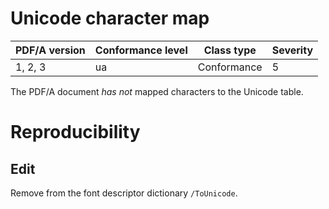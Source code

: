 # Unicode character map

| PDF/A version | Conformance level | Class type  | Severity |
| ------------- | ----------------- | ----------  | -------- |
| 1, 2, 3       | ua                | Conformance | 5        |

The PDF/A document _has not_ mapped characters to the Unicode table.

# Reproducibility
## Edit
Remove from the font descriptor dictionary `/ToUnicode`.
